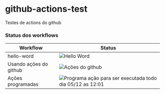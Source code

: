 # github-actions-test
 Testes de actions do github


### Status dos workflows

| Workflow | Status|
| -------- | ------|
| hello-word | ![Hello Word](https://github.com/felipe-rodrigues/github-actions-test/workflows/Hello%20Word/badge.svg?branch=master) |
| Usando ações do github | ![Ações do github](https://github.com/felipe-rodrigues/github-actions-test/workflows/A%C3%A7%C3%B5es%20do%20github/badge.svg?branch=master) |
| Ações programadas | ![Programa ação para ser executada todo dia 05/12 as 12:01](https://github.com/felipe-rodrigues/github-actions-test/workflows/Programa%20a%C3%A7%C3%A3o%20para%20ser%20executada%20todo%20dia%2005/12%20as%2012:01/badge.svg?branch=master)|
